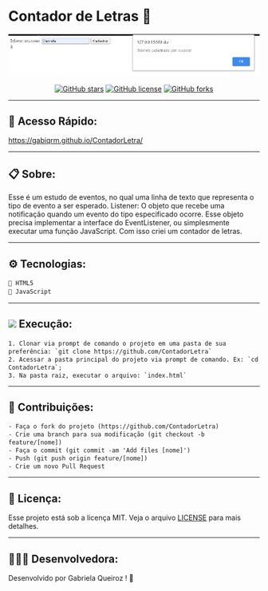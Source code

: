 # Contador de Letras 🔢

<p align="center">
   <img src="image/logo.png" alt="ContadorLetra"/>
</p>

<div align="center">

[![GitHub stars](https://img.shields.io/github/stars/gabiqrm/ContadorLetra)](https://github.com/gabiqrm/ContadorLetra)<space> <space>[![GitHub license](https://img.shields.io/github/license/gabiqrm/ContadorLetra)](https://github.com/gabiqrm/ContadorLetra/blob/master/LICENSE)<space> <space>[![GitHub forks](https://img.shields.io/github/forks/gabiqrm/ContadorLetra)](https://github.com/gabiqrm/ContadorLetra/)

</div>

---
## 🔎 Acesso Rápido:
https://gabiqrm.github.io/ContadorLetra/

---

## 📋 Sobre:

Esse é um estudo de eventos, no qual uma linha de texto que representa o tipo de evento a ser esperado. Listener: O objeto que recebe uma notificação quando um evento do tipo especificado ocorre. Esse objeto precisa implementar a interface do EventListener, ou simplesmente executar uma função JavaScript. Com isso criei um contador de letras.

---
## ⚙️ Tecnologias:

```bash
📍 HTML5
📍 JavaScript
```

---
## ![](https://img.icons8.com/metro/20/000000/run-command.png) Execução:
```
1. Clonar via prompt de comando o projeto em uma pasta de sua preferência: `git clone https://github.com/ContadorLetra`
2. Acessar a pasta principal do projeto via prompt de comando. Ex: `cd ContadorLetra`;
3. Na pasta raiz, executar o arquivo: `index.html`
```

---
## 🔗 Contribuições:
```
- Faça o fork do projeto (https://github.com/ContadorLetra)
- Crie uma branch para sua modificação (git checkout -b feature/[nome])
- Faça o commit (git commit -am 'Add files [nome]')
- Push (git push origin feature/[nome])
- Crie um novo Pull Request
```
---
## 🔐 Licença:
Esse projeto está sob a licença MIT. Veja o arquivo [LICENSE](LICENSE) para mais detalhes.

---

## 👩🏻‍💻 Desenvolvedora:

Desenvolvido por Gabriela Queiroz ! 💜
